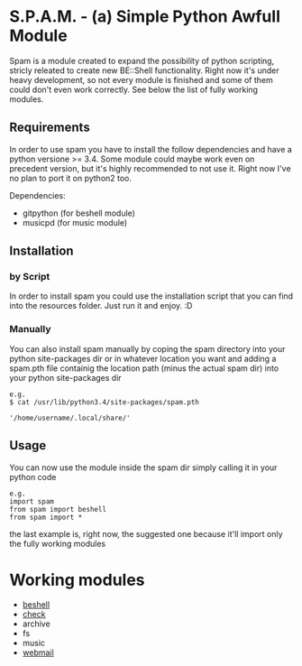 # S.P.A.M. - (a) Simple Python Awfull Module

Spam is a module created to expand the possibility of python scripting, stricly releated to create new BE::Shell
functionality. Right now it's under heavy development, so not every module is finished and some of them could don't even
work correctly. See below the list of fully working modules.

## Requirements
In order to use spam you have to install the follow dependencies and have a python versione >= 3.4.
Some module could maybe work even on precedent version, but it's highly recommended to not use it.
Right now I've no plan to port it on python2 too.

Dependencies:
* gitpython   (for beshell module)
* musicpd (for music module)

## Installation

### by Script
In order to install spam you could use the installation script that you can find into the resources folder. Just run it
and enjoy. :D

### Manually
You can also install spam manually by coping the spam directory into your python site-packages dir or in whatever 
location you want and adding a spam.pth file containig the location path (minus the actual spam dir) into your python 
site-packages dir

    e.g.
    $ cat /usr/lib/python3.4/site-packages/spam.pth
    
    '/home/username/.local/share/'

## Usage
You can now use the module inside the spam dir simply calling it in your python code

    e.g.
    import spam
    from spam import beshell
    from spam import *

the last example is, right now, the suggested one because it'll import only the fully working modules

# Working modules
* [beshell](https://github.com/ParanoidNemo/spam/wiki/beshell)
* [check](https://github.com/ParanoidNemo/spam/wiki/check)
* archive
* fs
* music
* [webmail](https://github.com/ParanoidNemo/spam/wiki/webmail)
